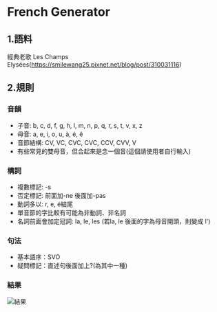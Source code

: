 # French Generator
## 1.語料
經典老歌 Les Champs Elysées(https://smilewang25.pixnet.net/blog/post/310031116)
## 2.規則
### 音韻
- 子音: b, c, d, f, g, h, l, m, n, p, q, r, s, t, v, x, z
- 母音: a, e, i, o, u, à, é, ê
- 音節結構: CV, VC, CVC, CVC, CCV, CVV, V
- 有些常見的雙母音，但合起來是念一個音(這個請使用者自行輸入)
### 構詞
- 複數標記: -s
- 否定標記: 前面加-ne 後面加-pas
- 動詞多以: r, e, é結尾
- 單音節的字比較有可能為非動詞、非名詞
- 名詞前面會加定冠詞: la, le, les (若la, le 後面的字為母音開頭，則變成 l')
### 句法
- 基本語序：SVO
- 疑問標記：直述句後面加上?(為其中一種)
### 結果
![結果](https://github.com/user-attachments/assets/97404fd4-ed55-4720-839f-e4d8ea2e58e2)


